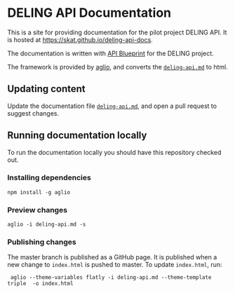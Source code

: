 # DELING API Documentation

This is a site for providing documentation for the pilot project DELING API. It is hosted at https://skat.github.io/deling-api-docs.

The documentation is written with [API Blueprint](https://apiblueprint.org/) for the DELING project.

The framework is provided by [aglio](https://github.com/danielgtaylor/aglio), and converts the [`deling-api.md`](deling-api.md) to html.

## Updating content

Update the documentation file [`deling-api.md`](deling-api.md), and open a pull request to suggest changes.

## Running documentation locally

To run the documentation locally you should have this repository checked out.

### Installing dependencies
```
npm install -g aglio
```

### Preview changes
```
aglio -i deling-api.md -s
```
### Publishing changes
The master branch is published as a GitHub page. It is published when a new change to `index.html` is pushed to master. To update `index.html`, run:
```
 aglio --theme-variables flatly -i deling-api.md --theme-template triple  -o index.html
```
